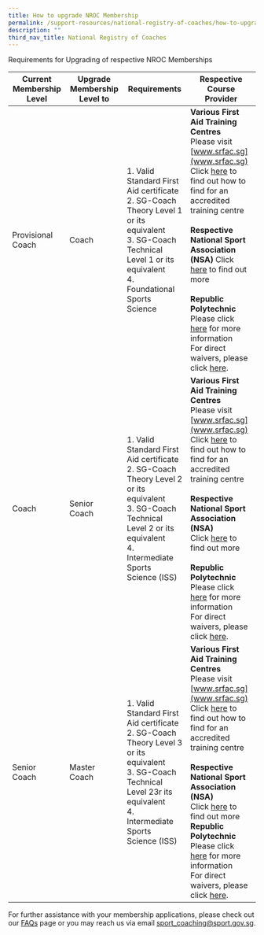 ```yaml
---
title: How to upgrade NROC Membership
permalink: /support-resources/national-registry-of-coaches/how-to-upgrade-nroc-membership/
description: ""
third_nav_title: National Registry of Coaches
---
```


Requirements for Upgrading of respective NROC Memberships

| Current Membership Level | Upgrade Membership Level to | Requirements | Respective Course Provider |
| -------- | -------- | -------- | -------- |
| Provisional Coach | Coach |1.  Valid Standard First Aid certificate <br>2.  SG-Coach Theory Level 1 or its equivalent <br>3.  SG-Coach Technical Level 1 or its equivalent <br>4.  Foundational Sports Science| **Various First Aid Training Centres**<br>Please visit [www.srfac.sg](www.srfac.sg) <br>Click [here](https://srfac.sg/directory/training-centre/?qs=&certificate%5B%5D=846) to find out how to find for an accredited training centre<br><br>**Respective National Sport Association (NSA)** Click [here](/coaches-corner/singapore-coach-excellence/sg-coach-technical-programme-accreditation/) to find out more <br><br>**Republic Polytechnic** Please click [here](/coaches-corner/singapore-coach-excellence/foundational-and-intermediate-sports-science-courses/) for more information <br>For direct waivers, please click [here](/coaches-corner/singapore-coach-excellence/foundational-intermediate-sports-science-course-waivers/).|
| Coach | Senior Coach |1.  Valid Standard First Aid certificate <br>2.  SG-Coach Theory Level 2 or its equivalent <br>3.  SG-Coach Technical Level 2 or its equivalent <br>4.  Intermediate Sports Science (ISS)| **Various First Aid Training Centres**<br> Please visit [www.srfac.sg](www.srfac.sg) <br>Click [here](https://srfac.sg/directory/training-centre/?qs=&certificate%5B%5D=846) to find out how to find for an accredited training centre <br><br>**Respective National Sport Association (NSA)** <br>Click [here](/coaches-corner/singapore-coach-excellence/sg-coach-technical-programme-accreditation/) to find out more<br><br>**Republic Polytechnic** <br>Please click [here](/coaches-corner/singapore-coach-excellence/foundational-and-intermediate-sports-science-courses/) for more information <br>For direct waivers, please click [here](/coaches-corner/singapore-coach-excellence/foundational-intermediate-sports-science-course-waivers/).|
| Senior Coach | Master Coach |1.  Valid Standard First Aid certificate <br>2.  SG-Coach Theory Level 3 or its equivalent <br>3.  SG-Coach Technical Level 23r its equivalent <br>4.  Intermediate Sports Science (ISS)| **Various First Aid Training Centres** <br>Please visit [www.srfac.sg](www.srfac.sg) <br>Click [here](https://srfac.sg/directory/training-centre/?qs=&certificate%5B%5D=846) to find out how to find for an accredited training centre <br><br>**Respective National Sport Association (NSA)**<br> Click [here](/coaches-corner/singapore-coach-excellence/sg-coach-technical-programme-accreditation/) to find out more <br>**Republic Polytechnic** <br>Please click [here](/coaches-corner/singapore-coach-excellence/foundational-and-intermediate-sports-science-courses/) for more information<br> For direct waivers, please click [here](/coaches-corner/singapore-coach-excellence/foundational-intermediate-sports-science-course-waivers/).|

For further assistance with your membership applications, please check out our [FAQs](https://www.sportsync.sg/App/System/FAQ) page or you may reach us via email [sport_coaching@sport.gov.sg](mailto:sport_coaching@sport.gov.sg).